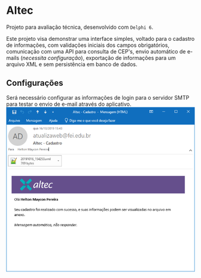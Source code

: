 # Altec
Projeto para avaliação técnica, desenvolvido com ```Delphi 6```.

Este projeto visa demonstrar uma interface simples, voltado para o cadastro de informações, com validações iniciais dos campos obrigatórios, comunicação com uma API para consulta de CEP's, envio automático de e-mails (*necessita configuração*), exportação de informações para um arquivo XML e sem persistência em banco de dados.

## Configurações
Será necessário configurar as informações de login para o servidor SMTP para testar o envio de e-mail através do aplicativo.
![Modelo de E-mail](https://github.com/hempmax/Altec/blob/master/Screenshots/Email1.png)

